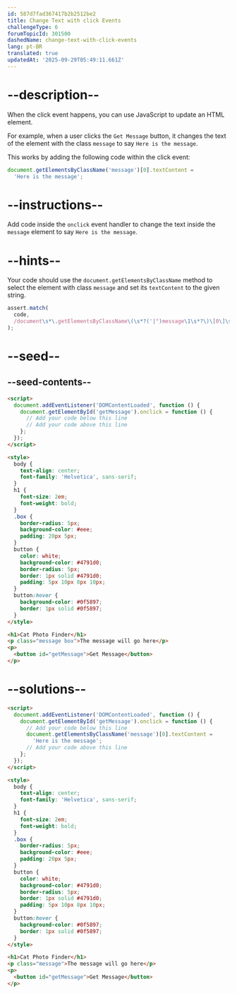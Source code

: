 ```yaml
---
id: 587d7fad367417b2b2512be2
title: Change Text with click Events
challengeType: 6
forumTopicId: 301500
dashedName: change-text-with-click-events
lang: pt-BR
translated: true
updatedAt: '2025-09-29T05:49:11.661Z'
---
```


# --description--

When the click event happens, you can use JavaScript to update an HTML element.

For example, when a user clicks the `Get Message` button, it changes the text of the element with the class `message` to say `Here is the message`.

This works by adding the following code within the click event:

```js
document.getElementsByClassName('message')[0].textContent =
  'Here is the message';
```

# --instructions--

Add code inside the `onclick` event handler to change the text inside the `message` element to say `Here is the message`.

# --hints--

Your code should use the `document.getElementsByClassName` method to select the element with class `message` and set its `textContent` to the given string.

```js
assert.match(
  code,
  /document\s*\.getElementsByClassName\(\s*?('|")message\1\s*?\)\[0\]\s*\.textContent\s*?=\s*?('|")Here is the message\2/g
);
```

# --seed--

## --seed-contents--

```html
<script>
  document.addEventListener('DOMContentLoaded', function () {
    document.getElementById('getMessage').onclick = function () {
      // Add your code below this line
      // Add your code above this line
    };
  });
</script>

<style>
  body {
    text-align: center;
    font-family: 'Helvetica', sans-serif;
  }
  h1 {
    font-size: 2em;
    font-weight: bold;
  }
  .box {
    border-radius: 5px;
    background-color: #eee;
    padding: 20px 5px;
  }
  button {
    color: white;
    background-color: #4791d0;
    border-radius: 5px;
    border: 1px solid #4791d0;
    padding: 5px 10px 8px 10px;
  }
  button:hover {
    background-color: #0f5897;
    border: 1px solid #0f5897;
  }
</style>

<h1>Cat Photo Finder</h1>
<p class="message box">The message will go here</p>
<p>
  <button id="getMessage">Get Message</button>
</p>
```

# --solutions--

```html
<script>
  document.addEventListener('DOMContentLoaded', function () {
    document.getElementById('getMessage').onclick = function () {
      // Add your code below this line
      document.getElementsByClassName('message')[0].textContent =
        'Here is the message';
      // Add your code above this line
    };
  });
</script>

<style>
  body {
    text-align: center;
    font-family: 'Helvetica', sans-serif;
  }
  h1 {
    font-size: 2em;
    font-weight: bold;
  }
  .box {
    border-radius: 5px;
    background-color: #eee;
    padding: 20px 5px;
  }
  button {
    color: white;
    background-color: #4791d0;
    border-radius: 5px;
    border: 1px solid #4791d0;
    padding: 5px 10px 8px 10px;
  }
  button:hover {
    background-color: #0f5897;
    border: 1px solid #0f5897;
  }
</style>

<h1>Cat Photo Finder</h1>
<p class="message">The message will go here</p>
<p>
  <button id="getMessage">Get Message</button>
</p>
```
